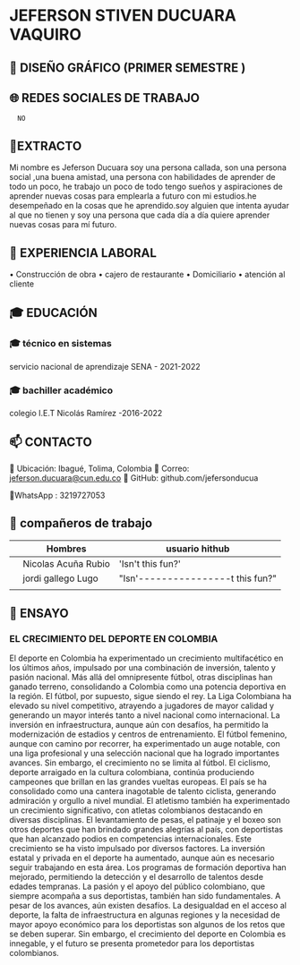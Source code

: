 #  JEFERSON STIVEN DUCUARA VAQUIRO 




##  📌  DISEÑO GRÁFICO (PRIMER SEMESTRE )

## 🌐 REDES SOCIALES DE TRABAJO

      NO

## 📄EXTRACTO 

Mi nombre es Jeferson Ducuara soy una persona callada, son una persona social ,una buena amistad, una persona con habilidades de aprender de todo un poco, he trabajo un poco de todo tengo sueños y aspiraciones de aprender nuevas cosas para emplearla a futuro con mi estudios.he desempeñado en la cosas que he aprendido.soy alguien que intenta ayudar al que no tienen y soy una persona que cada día a día quiere aprender nuevas cosas para mí futuro.

## 💼 EXPERIENCIA LABORAL 
• Construcción de obra
• cajero de restaurante 
• Domiciliario
•  atención al cliente 

## 🎓 EDUCACIÓN 
### 🎓 técnico en sistemas
servicio nacional de aprendizaje SENA - 2021-2022
### 🎓 bachiller académico 
 colegio I.E.T Nicolás Ramírez -2016-2022

 
## 📫 CONTACTO 
📍 Ubicación: Ibagué, Tolima, Colombia
📧 Correo: jeferson.ducuara@cun.edu.co
🔗 GitHub: github.com/jefersonducua

📱WhatsApp : 3219727053

## 👥  compañeros de trabajo 


|                |Hombres                       |   usuario hithub                     |
|----------------|-------------------------------|-----------------------------|
||  Nicolas Acuña Rubio        |'Isn't this fun?'            |
|         |  jordi gallego Lugo          |"Isn'----------------t this fun?"            |
|        ||


##   📝  ENSAYO 
  ### EL CRECIMIENTO DEL DEPORTE EN                     COLOMBIA
   
El deporte en Colombia ha experimentado un crecimiento multifacético en los últimos años,
impulsado por una combinación de inversión, talento y pasión nacional. Más allá del
omnipresente fútbol, otras disciplinas han ganado terreno, consolidando a Colombia como
una potencia deportiva en la región.
El fútbol, por supuesto, sigue siendo el rey. La Liga Colombiana ha elevado su nivel
competitivo, atrayendo a jugadores de mayor calidad y generando un mayor interés tanto a
nivel nacional como internacional. La inversión en infraestructura, aunque aún con desafíos,
ha permitido la modernización de estadios y centros de entrenamiento. El fútbol femenino,
aunque con camino por recorrer, ha experimentado un auge notable, con una liga
profesional y una selección nacional que ha logrado importantes avances.
Sin embargo, el crecimiento no se limita al fútbol. El ciclismo, deporte arraigado en la cultura
colombiana, continúa produciendo campeones que brillan en las grandes vueltas europeas.
El país se ha consolidado como una cantera inagotable de talento ciclista, generando
admiración y orgullo a nivel mundial.
El atletismo también ha experimentado un crecimiento significativo, con atletas colombianos
destacando en diversas disciplinas. El levantamiento de pesas, el patinaje y el boxeo son
otros deportes que han brindado grandes alegrías al país, con deportistas que han
alcanzado podios en competencias internacionales.
Este crecimiento se ha visto impulsado por diversos factores. La inversión estatal y privada
en el deporte ha aumentado, aunque aún es necesario seguir trabajando en esta área. Los
programas de formación deportiva han mejorado, permitiendo la detección y el desarrollo de
talentos desde edades tempranas. La pasión y el apoyo del público colombiano, que
siempre acompaña a sus deportistas, también han sido fundamentales.
A pesar de los avances, aún existen desafíos. La desigualdad en el acceso al deporte, la
falta de infraestructura en algunas regiones y la necesidad de mayor apoyo económico para
los deportistas son algunos de los retos que se deben superar. Sin embargo, el crecimiento
del deporte en Colombia es innegable, y el futuro se presenta prometedor para los
deportistas colombianos.


